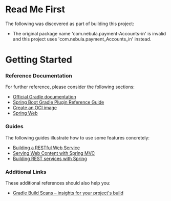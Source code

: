# Read Me First
The following was discovered as part of building this project:

* The original package name 'com.nebula.payment-Accounts-in' is invalid and this project uses 'com.nebula.payment_Accounts_in' instead.

# Getting Started

### Reference Documentation
For further reference, please consider the following sections:

* [Official Gradle documentation](https://docs.gradle.org)
* [Spring Boot Gradle Plugin Reference Guide](https://docs.spring.io/spring-boot/3.3.6-SNAPSHOT/gradle-plugin)
* [Create an OCI image](https://docs.spring.io/spring-boot/3.3.6-SNAPSHOT/gradle-plugin/packaging-oci-image.html)
* [Spring Web](https://docs.spring.io/spring-boot/3.3.6-SNAPSHOT/reference/web/servlet.html)

### Guides
The following guides illustrate how to use some features concretely:

* [Building a RESTful Web Service](https://spring.io/guides/gs/rest-service/)
* [Serving Web Content with Spring MVC](https://spring.io/guides/gs/serving-web-content/)
* [Building REST services with Spring](https://spring.io/guides/tutorials/rest/)

### Additional Links
These additional references should also help you:

* [Gradle Build Scans – insights for your project's build](https://scans.gradle.com#gradle)

